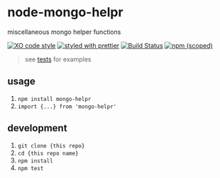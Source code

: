 # node-mongo-helpr

miscellaneous mongo helper functions

[![XO code style](https://img.shields.io/badge/code_style-XO-5ed9c7.svg)](https://github.com/sindresorhus/xo)
[![styled with prettier](https://img.shields.io/badge/styled_with-prettier-ff69b4.svg)](https://github.com/prettier/prettier)
[![Build Status](https://travis-ci.org/the-watchmen/node-mongo-helpr.svg?branch=master)](https://travis-ci.org/the-watchmen/node-mongo-helpr)
[![npm (scoped)](https://img.shields.io/npm/v/@watchmen/mongo-helpr.svg)](https://img.shields.io/npm/v/@watchmen/mongo-helpr.svg)

> see [tests](test) for examples

## usage

1. `npm install mongo-helpr`
1. `import {...} from 'mongo-helpr'`

## development

1. `git clone {this repo}`
1. `cd {this repo name}`
1. `npm install`
1. `npm test`
